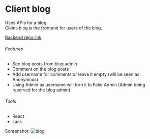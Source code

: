 # Client blog

Uses APIs for a blog.  
Cleint-blog is the frontend for users of the blog.

[Backend repo link](https://github.com/Azzryel/blog-api)

###### Features
- See blog posts from blog admin
- Comment on the blog posts
- Add username for comments or leave it empty (will be seen as Anonymous)
- Using Admin as username will turn it to Fake Admin (Admin being reserved for the blog admin)

###### Tools
- React
- sass

Screenshot:
![blog](https://user-images.githubusercontent.com/25674257/123487026-702f5080-d60d-11eb-9d9b-1182191fccc2.png)
